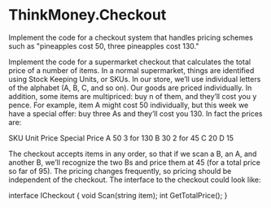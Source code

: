 # ThinkMoney.Checkout

Implement the code for a checkout system that handles pricing schemes such as "pineapples cost 50, three pineapples cost 130."

Implement the code for a supermarket checkout that calculates the total price of a number of items. In a normal supermarket, things are identified using Stock
Keeping Units, or SKUs. In our store, we’ll use individual letters of the alphabet (A, B, C, and so on). Our goods are priced individually. In addition, some items are multipriced: buy n of them, and they’ll cost you y pence. For example, item A might cost 50 individually, but this week we have a special offer: buy three As and they’ll cost
you 130. In fact the prices are:

SKU Unit Price Special Price
A 50 3 for 130
B 30 2 for 45
C 20
D 15

The checkout accepts items in any order, so that if we scan a B, an A, and another B, we’ll recognize the two Bs and price them at 45 (for a total price so far of 95). The
pricing changes frequently, so pricing should be independent of the checkout.
The interface to the checkout could look like:

interface ICheckout
{
void Scan(string item);
int GetTotalPrice();
}
